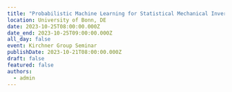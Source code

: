 ```yaml
---
title: "Probabilistic Machine Learning for Statistical Mechanical Inverse Problems"
location: University of Bonn, DE 
date: 2023-10-25T08:00:00.000Z
date_end: 2023-10-25T09:00:00.000Z
all_day: false
event: Kirchner Group Seminar
publishDate: 2023-10-21T08:00:00.000Z
draft: false
featured: false
authors:
  - admin
---
```

